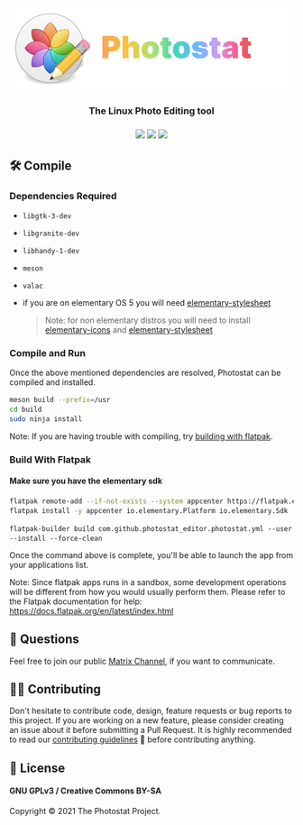 <h1 align="center">
    <br>
    <img src="Photostat Logo.svg" alt="Photostat">
</h1>
<h3 align="center"> The Linux Photo Editing tool </h3>
<h3 align="center">
  <img src="https://github.com/PhotostatEditor/Photostat/actions/workflows/build.yml/badge.svg" />
  <img src="https://github.com/PhotostatEditor/Photostat/actions/workflows/lint.yml/badge.svg" />
  <img src="https://img.shields.io/badge/License-GPLv3-blue.svg" />
</h3>


## :hammer_and_wrench: Compile

### Dependencies Required

- `libgtk-3-dev`
- `libgranite-dev`
- `libhandy-1-dev`
- `meson`
- `valac`
- if you are on elementary OS 5 you will need [elementary-stylesheet](https://github.com/elementary/stylesheet)

  > Note: for non elementary distros you will need to install [elementary-icons](https://github.com/elementary/icons) and [elementary-stylesheet](https://github.com/elementary/stylesheet)

### Compile and Run

Once the above mentioned dependencies are resolved, Photostat can be compiled and installed.

```sh
meson build --prefix=/usr
cd build
sudo ninja install
```

Note: If you are having trouble with compiling, try [building with flatpak](#build-with-flatpak).

### Build With Flatpak

#### Make sure you have the elementary sdk
```sh
flatpak remote-add --if-not-exists --system appcenter https://flatpak.elementary.io/repo.flatpakrepo
flatpak install -y appcenter io.elementary.Platform io.elementary.Sdk
```

`flatpak-builder build com.github.photostat_editor.photostat.yml --user --install --force-clean`

Once the command above is complete, you'll be able to launch the app from your applications list.

Note: Since flatpak apps runs in a sandbox, some development operations will be different from how you would usually perform them. Please refer to the Flatpak documentation for help: https://docs.flatpak.org/en/latest/index.html

## :thinking: Questions

Feel free to join our public [Matrix Channel](https://app.element.io/#/room/#photostat:matrix.org), if you want to communicate.

## 👨‍💻 Contributing

Don't hesitate to contribute code, design, feature requests or bug reports to this project. If you are working on a new feature, please consider creating an issue about it before submitting a Pull Request.
It is highly recommended to read our [contributing guidelines](CONTRIBUTING.md) :page_with_curl: before contributing anything.

## 📜 License

#### GNU GPLv3 / Creative Commons BY-SA

Copyright © 2021 The Photostat Project.
